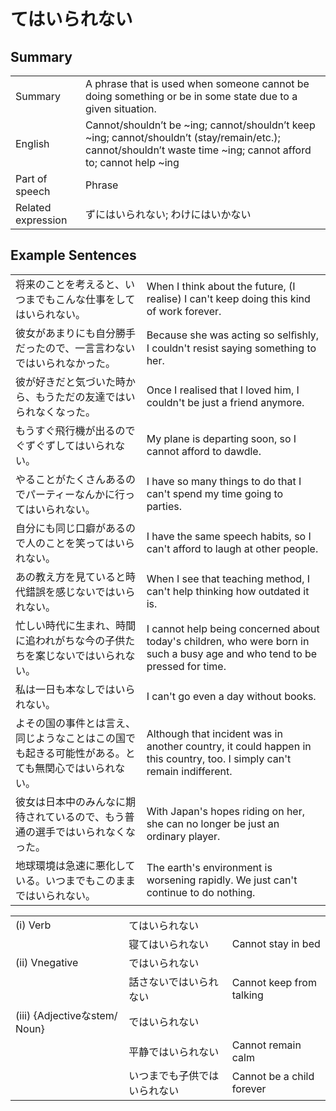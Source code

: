 # てはいられない

## Summary

<table><tr>   <td>Summary</td>   <td>A phrase that is used when someone cannot be doing something or be in some state due to a given situation.</td></tr><tr>   <td>English</td>   <td>Cannot/shouldn’t be ~ing; cannot/shouldn’t keep ~ing; cannot/shouldn’t (stay/remain/etc.); cannot/shouldn’t waste time ~ing; cannot afford to; cannot help ~ing</td></tr><tr>   <td>Part of speech</td>   <td>Phrase</td></tr><tr>   <td>Related expression</td>   <td>ずにはいられない; わけにはいかない</td></tr></table>

## Example Sentences

<table><tr>   <td>将来のことを考えると、いつまでもこんな仕事をしてはいられない。</td>   <td>When I think about the future, (I realise) I can't keep doing this kind of work forever.</td></tr><tr>   <td>彼女があまりにも自分勝手だったので、一言言わないではいられなかった。</td>   <td>Because she was acting so selﬁshly, I couldn't resist saying something to her.</td></tr><tr>   <td>彼が好きだと気づいた時から、もうただの友達ではいられなくなった。</td>   <td>Once I realised that I loved him, I couldn't be just a friend anymore.</td></tr><tr>   <td>もうすぐ飛行機が出るのでぐずぐずしてはいられない。</td>   <td>My plane is departing soon, so I cannot afford to dawdle.</td></tr><tr>   <td>やることがたくさんあるのでパーティーなんかに行ってはいられない。</td>   <td>I have so many things to do that I can't spend my time going to parties.</td></tr><tr>   <td>自分にも同じ口癖があるので人のことを笑ってはいられない。</td>   <td>I have the same speech habits, so I can't afford to laugh at other people.</td></tr><tr>   <td>あの教え方を見ていると時代錯誤を感じないではいられない。</td>   <td>When I see that teaching method, I can't help thinking how outdated it is.</td></tr><tr>   <td>忙しい時代に生まれ、時間に追われがちな今の子供たちを案じないではいられない。</td>   <td>I cannot help being concerned about today's children, who were born in such a busy age and who tend to be pressed for time.</td></tr><tr>   <td>私は一日も本なしではいられない。</td>   <td>I can't go even a day without books.</td></tr><tr>   <td>よその国の事件とは言え、同じようなことはこの国でも起きる可能性がある。とても無関心ではいられない。</td>   <td>Although that incident was in another country, it could happen in this country, too. I simply can't remain indifferent.</td></tr><tr>   <td>彼女は日本中のみんなに期待されているので、もう普通の選手ではいられなくなった。</td>   <td>With Japan's hopes riding on her, she can no longer be just an ordinary player.</td></tr><tr>   <td>地球環境は急速に悪化している。いつまでもこのままではいられない。</td>   <td>The earth's environment is worsening rapidly. We just can't continue to do nothing.</td></tr></table>

<table class="table"><tbody><tr class="tr head"><td class="td"><span class="numbers">(i)</span> <span class="bold">Verb</span></td><td class="td"><span class="concept">てはいられない</span></td><td class="td"></td></tr><tr class="tr"><td class="td"></td><td class="td"><span>寝</span><span class="concept">てはいられない</span></td><td class="td"><span>Cannot stay in bed</span></td></tr><tr class="tr head"><td class="td"><span class="numbers">(ii)</span> <span class="bold">Vnegative</span></td><td class="td"><span class="concept">ではいられない</span></td><td class="td"></td></tr><tr class="tr"><td class="td"></td><td class="td"><span>話さない</span><span class="concept">ではいられない</span></td><td class="td"><span>Cannot keep from talking</span></td></tr><tr class="tr head"><td class="td"><span class="numbers">(iii)</span> <span class="bold">{Adjectiveなstem/ Noun}</span></td><td class="td"><span class="concept">ではいられない</span></td><td class="td"></td></tr><tr class="tr"><td class="td"></td><td class="td"><span>平静</span><span class="concept">ではいられない</span></td><td class="td"><span>Cannot remain calm</span></td></tr><tr class="tr"><td class="td"></td><td class="td"><span>いつまでも子供</span><span class="concept">ではいられない</span></td><td class="td"><span>Cannot be a child forever</span></td></tr></tbody></table>

